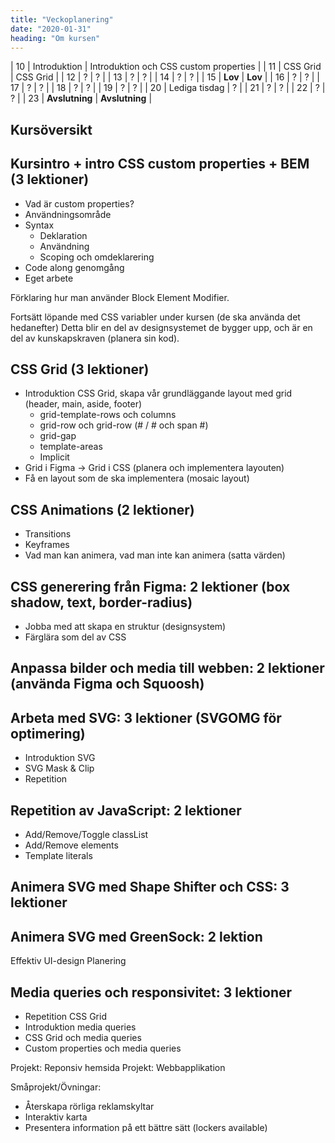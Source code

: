 ```yaml
---
title: "Veckoplanering"
date: "2020-01-31"
heading: "Om kursen"
---
```


| 10    | Introduktion     | Introduktion och CSS custom properties                                                |
| 11    | CSS Grid          | CSS Grid                                   |
| 12    | ?      | ?                        |
| 13    | ?              | ?                                                         |
| 14    | ?              | ?                                                         |
| 15    | **Lov**        | **Lov**                                                   |
| 16    | ?              | ?                                                         |
| 17    | ?              | ?                                                         |
| 18    | ?    | ?                                                |
| 19    | ?              | ?                                                         |
| 20    | Lediga tisdag              | ?                                                         |
| 21    | ?     | ?                                                |
| 22    | ?              | ?                                                         |
| 23    | **Avslutning** | **Avslutning**                                            |

## Kursöversikt

## Kursintro + intro CSS custom properties + BEM (3 lektioner)

- Vad är custom properties?
- Användningsområde
- Syntax
  - Deklaration
  - Användning
  - Scoping och omdeklarering
- Code along genomgång
- Eget arbete

Förklaring hur man använder Block Element Modifier.

Fortsätt löpande med CSS variabler under kursen (de ska använda det hedanefter)
Detta blir en del av designsystemet de bygger upp, och är en del av kunskapskraven (planera sin kod).

## CSS Grid (3 lektioner)

- Introduktion CSS Grid, skapa vår grundläggande layout med grid (header, main, aside, footer)
  - grid-template-rows och columns
  - grid-row och grid-row (# / # och span #)
  - grid-gap
  - template-areas
  - Implicit
- Grid i Figma -> Grid i CSS (planera och implementera layouten)
- Få en layout som de ska implementera (mosaic layout)

## CSS Animations (2 lektioner)

- Transitions
- Keyframes
- Vad man kan animera, vad man inte kan animera (satta värden)

## CSS generering från Figma: 2 lektioner (box shadow, text, border-radius)

- Jobba med att skapa en struktur (designsystem)
- Färglära som del av CSS

## Anpassa bilder och media till webben: 2 lektioner (använda Figma och Squoosh)

## Arbeta med SVG: 3 lektioner (SVGOMG för optimering)

- Introduktion SVG
- SVG Mask & Clip
- Repetition

## Repetition av JavaScript: 2 lektioner

- Add/Remove/Toggle classList
- Add/Remove elements
- Template literals

## Animera SVG med Shape Shifter och CSS: 3 lektioner

## Animera SVG med GreenSock: 2 lektion

Effektiv UI-design
Planering

## Media queries och responsivitet: 3 lektioner

- Repetition CSS Grid
- Introduktion media queries
- CSS Grid och media queries
- Custom properties och media queries

Projekt: Reponsiv hemsida
Projekt: Webbapplikation

Småprojekt/Övningar:

- Återskapa rörliga reklamskyltar
- Interaktiv karta
- Presentera information på ett bättre sätt (lockers available)
